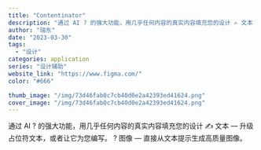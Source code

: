 ```yaml
---
title: "Contentinator"
description: "通过 AI ? 的强大功能，用几乎任何内容的真实内容填充您的设计 ✍️ 文本 — 升级占位符文本，或者让它为您编写。 ?"
author: "瑞东"
date: "2023-03-30"
tags:
  - "设计"
categories: application
series: "设计辅助"
website_link: "https://www.figma.com/"
color: "#666"

thumb_image: "/img/73d46fab0c7cb40d0e2a42393ed41624.png"
cover_image: "/img/73d46fab0c7cb40d0e2a42393ed41624.png"
---
```


通过 AI ? 的强大功能，用几乎任何内容的真实内容填充您的设计 ✍️ 文本 — 升级占位符文本，或者让它为您编写。 ? 图像 — 直接从文本提示生成高质量图像。